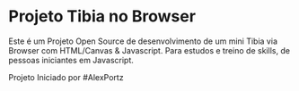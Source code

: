 # Projeto Tibia no Browser

Este é um Projeto Open Source de desenvolvimento de um mini Tibia via Browser com HTML/Canvas & Javascript.
Para estudos e treino de skills, de pessoas iniciantes em Javascript.

Projeto Iniciado por
#AlexPortz
